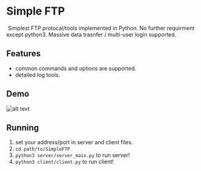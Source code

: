 # Simple FTP

​	Simplest FTP protocal/tools implemented in Python. No further requirment except python3. Massive data trasnfer / multi-user login supported.

## Features

- common commands and options are supported.
- detailed log tools.

## Demo

![alt text](http://wx4.sinaimg.cn/large/98d135cfly1ffvqkad9ltj21kw0qd4qp.jpg)

## Running

1. set your address/port in server and client files.
2. ``cd path/to/SimpleFTP``
3. ``python3 server/server_main.py`` to run server!
4. ``python3 client/client.py`` to run client!


